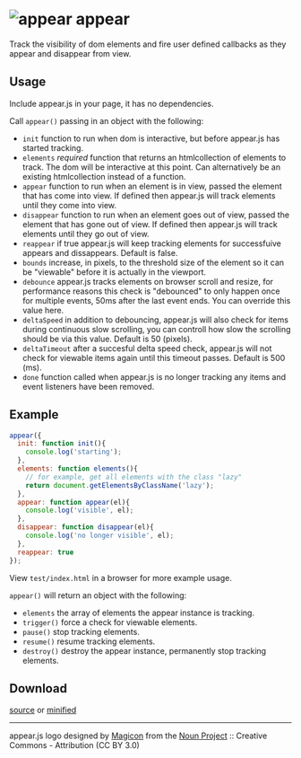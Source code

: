 # ![appear](https://raw.githubusercontent.com/creativelive/appear/master/assets/appear-64.png) appear

Track the visibility of dom elements and fire user defined callbacks as they appear and disappear from view.

## Usage

Include appear.js in your page, it has no dependencies.

Call `appear()` passing in an object with the following:

- `init` function to run when dom is interactive, but before appear.js has started tracking.
- `elements` *required* function that returns an htmlcollection of elements to track. The dom will be interactive at this point. Can alternatively be an existing htmlcollection instead of a function.
- `appear` function to run when an element is in view, passed the element that has come into view. If defined then appear.js will track elements until they come into view.
- `disappear` function to run when an element goes out of view, passed the element that has gone out of view. If defined then appear.js will track elements until they go out of view.
- `reappear` if true appear.js will keep tracking elements for successfuive appears and dissappears. Default is false.
- `bounds` increase, in pixels, to the threshold size of the element so it can be "viewable" before it is actually in the viewport.
- `debounce` appear.js tracks elements on browser scroll and resize, for performance reasons this check is "debounced" to only happen once for multiple events, 50ms after the last event ends. You can override this value here.
- `deltaSpeed` in addition to debouncing, appear.js will also check for items during continuous slow scrolling, you can controll how slow the scrolling should be via this value. Default is 50 (pixels).
- `deltaTimeout` after a succesful delta speed check, appear.js will not check for viewable items again until this timeout passes. Default is 500 (ms).
- `done` function called when appear.js is no longer tracking any items and event listeners have been removed.

## Example

```javascript
appear({
  init: function init(){
    console.log('starting');
  },
  elements: function elements(){
    // for example, get all elements with the class "lazy"
    return document.getElementsByClassName('lazy');
  },
  appear: function appear(el){
    console.log('visible', el);
  },
  disappear: function disappear(el){
    console.log('no longer visible', el);
  },
  reappear: true
});
```

View `test/index.html` in a browser for more example usage.

`appear()` will return an object with the following:

- `elements` the array of elements the appear instance is tracking.
- `trigger()` force a check for viewable elements.
- `pause()` stop tracking elements.
- `resume()` resume tracking elements.
- `destroy()` destroy the appear instance, permanently stop tracking elements.


## Download

[source](https://github.com/creativelive/appear/blob/master/dist/appear.js) or [minified](https://github.com/creativelive/appear/blob/master/dist/appear.min.js)

---

appear.js logo designed by [Magicon](http://thenounproject.com/magicon) from the [Noun Project](http://thenounproject.com/) :: Creative Commons - Attribution (CC BY 3.0)
